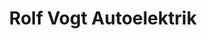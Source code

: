---
title: "Rolf Vogt Autoelektrik"
url: /baumholder/rolf-vogt-autoelektrik/
shop: Autowerkstatt
---